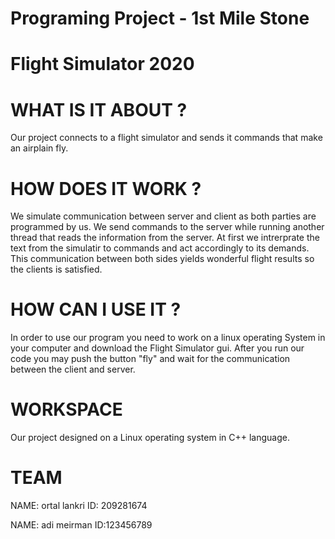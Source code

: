 # Programing Project - 1st Mile Stone
# Flight Simulator 2020

# WHAT IS IT ABOUT ?

Our project connects to a flight simulator and sends it commands that make an airplain fly.

# HOW DOES IT WORK ?

We simulate communication between server and client as both parties are programmed by us.
We send commands to the server while running another thread that reads the information from the server.
At first we intrerprate the text from the simulatir to commands and act accordingly to its demands.
This communication between both sides yields wonderful flight results so the clients is satisfied.

# HOW CAN I USE IT ?

In order to use our program you need to work on a linux operating System in your computer and download the
Flight Simulator gui. After you run our code you may push the button "fly" and wait for the communication between
the client and server.

# WORKSPACE

Our project designed on a Linux operating system in C++ language.

# TEAM

NAME: ortal lankri
ID: 209281674

NAME: adi meirman
ID:123456789


